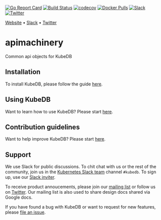 [![Go Report Card](https://goreportcard.com/badge/github.com/kubedb/apimachinery)](https://goreportcard.com/report/github.com/kubedb/apimachinery)
[![Build Status](https://travis-ci.org/kubedb/apimachinery.svg?branch=master)](https://travis-ci.org/kubedb/apimachinery)
[![codecov](https://codecov.io/gh/kubedb/apimachinery/branch/master/graph/badge.svg)](https://codecov.io/gh/kubedb/apimachinery)
[![Docker Pulls](https://img.shields.io/docker/pulls/kubedb/apimachinery.svg)](https://hub.docker.com/r/kubedb/apimachinery/)
[![Slack](https://slack.appscode.com/badge.svg)](https://slack.appscode.com)
[![Twitter](https://img.shields.io/twitter/follow/appscodehq.svg?style=social&logo=twitter&label=Follow)](https://twitter.com/intent/follow?screen_name=AppsCodeHQ)

[Website](https://kubedb.com) • [Slack](http://slack.kubernetes.io) • [Twitter](https://twitter.com/KubeDB)

# apimachinery
Common api objects for KubeDB

## Installation
To install KubeDB, please follow the guide [here](https://kubedb.com/docs/latest/setup/install/).

## Using KubeDB
Want to learn how to use KubeDB? Please start [here](https://kubedb.com/docs/latest/guides/).

## Contribution guidelines
Want to help improve KubeDB? Please start [here](https://kubedb.com/docs/latest/welcome/contributing/).

## Support
We use Slack for public discussions. To chit chat with us or the rest of the community, join us in the [Kubernetes Slack team](https://kubernetes.slack.com/messages/C8149MREV/) channel `#kubedb`. To sign up, use our [Slack inviter](http://slack.kubernetes.io/).

To receive product annoucements, please join our [mailing list](https://groups.google.com/forum/#!forum/kubedb) or follow us on [Twitter](https://twitter.com/KubeDB). Our mailing list is also used to share design docs shared via Google docs.

If you have found a bug with KubeDB or want to request for new features, please [file an issue](https://github.com/kubedb/project/issues/new).

